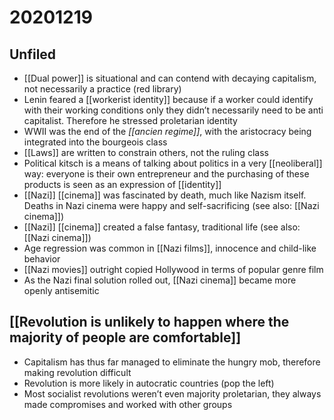 # 20201219



## Unfiled

-   [[Dual power]] is situational and can contend with decaying capitalism, not necessarily a practice (red library)
-   Lenin feared a [[workerist identity]] because if a worker could identify with their working conditions only they didn&rsquo;t necessarily need to be anti capitalist. Therefore he stressed proletarian identity
-   WWII was the end of the _[[ancien regime]]_, with the aristocracy being integrated into the bourgeois class
-   [[Laws]] are written to constrain others, not the ruling class
-   Political kitsch is a means of talking about politics in a very [[neoliberal]] way: everyone is their own entrepreneur and the purchasing of these products is seen as an expression of [[identity]]
-   [[Nazi]] [[cinema]] was fascinated by death, much like Nazism itself. Deaths in Nazi cinema were happy and self-sacrificing (see also: [[Nazi cinema]])
-   [[Nazi]] [[cinema]] created a false fantasy, traditional life (see also: [[Nazi cinema]])
-   Age regression was common in [[Nazi films]], innocence and child-like behavior
-   [[Nazi movies]] outright copied Hollywood in terms of popular genre film
-   As the Nazi final solution rolled out, [[Nazi cinema]] became more openly antisemitic


## [[Revolution is unlikely to happen where the majority of people are comfortable]]

-   Capitalism has thus far managed to eliminate the hungry mob, therefore making revolution difficult
-   Revolution is more likely in autocratic countries (pop the left)
-   Most socialist revolutions weren&rsquo;t even majority proletarian, they always made compromises and worked with other groups

